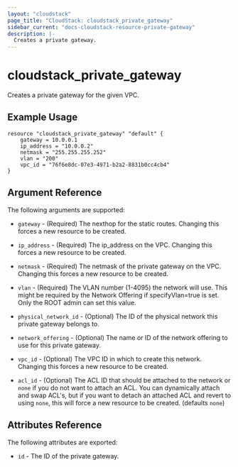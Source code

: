 ```yaml
---
layout: "cloudstack"
page_title: "CloudStack: cloudstack_private_gateway"
sidebar_current: "docs-cloudstack-resource-private-gateway"
description: |-
  Creates a private gateway.
---
```


# cloudstack\_private\_gateway

Creates a private gateway for the given VPC.

## Example Usage

```
resource "cloudstack_private_gateway" "default" {
    gateway = 10.0.0.1
    ip_address = "10.0.0.2"
    netmask = "255.255.255.252"
    vlan = "200"
	vpc_id = "76f6e8dc-07e3-4971-b2a2-8831b0cc4cb4"
}
```

## Argument Reference

The following arguments are supported:

* `gateway` - (Required) The nexthop for the static routes. Changing this
    forces a new resource to be created.

* `ip_address` - (Required) The ip_address on the VPC. Changing this forces
    a new resource to be created.

* `netmask` - (Required) The netmask of the private gateway on the VPC. Changing 
    this forces a new resource to be created.

* `vlan` - (Required) The VLAN number (1-4095) the network will use. This might be
    required by the Network Offering if specifyVlan=true is set. Only the ROOT 
    admin can set this value.

* `physical_network_id` - (Optional) The ID of the physical network this private
    gateway belongs to.

* `network_offering` - (Optional) The name or ID of the network offering to use
    for this private gateway.

* `vpc_id` - (Optional) The VPC ID in which to create this network. Changing
    this forces a new resource to be created.

* `acl_id` - (Optional) The ACL ID that should be attached to the network or
    `none` if you do not want to attach an ACL. You can dynamically attach and
    swap ACL's, but if you want to detach an attached ACL and revert to using
    `none`, this will force a new resource to be created. (defaults `none`)

## Attributes Reference

The following attributes are exported:

* `id` - The ID of the private gateway.


